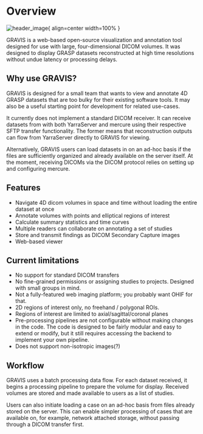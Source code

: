 # Overview 

![header_image](site:images/gravis_header.jpg){ align=center width=100% }

GRAVIS is a web-based open-source visualization and annotation tool designed for use with large, four-dimensional DICOM volumes. It was designed to display GRASP datasets reconstructed at high time resolutions without undue latency or processing delays. 

## Why use GRAVIS?

GRAVIS is designed for a small team that wants to view and annotate 4D GRASP datasets that are too bulky for their existing software tools. It may also be a useful starting point for development for related use-cases. 

It currently does not implement a standard DICOM receiver. It can receive datasets from with both YarraServer and mercure using their respective SFTP transfer functionality. The former means that reconstruction outputs can flow from YarraServer directly to GRAVIS for viewing. 

Alternatively, GRAVIS users can load datasets in on an ad-hoc basis if the files are sufficiently organized and already available on the server itself. At the moment, receiving DICOMs via the DICOM protocol relies on setting up and configuring mercure. 


## Features
- Navigate 4D dicom volumes in space and time without loading the entire dataset at once
- Annotate volumes with points and elliptical regions of interest
- Calculate summary statistics and time curves 
- Multiple readers can collaborate on annotating a set of studies
- Store and transmit findings as DICOM Secondary Capture images
- Web-based viewer
  

## Current limitations
- No support for standard DICOM transfers
- No fine-grained permissions or assigning studies to projects. Designed with small groups in mind.
- Not a fully-featured web imaging platform; you probably want OHIF for that.
- 2D regions of interest only, no freehand / polygonal ROIs.
- Regions of interest are limited to axial/sagittal/coronal planes
- Pre-processing pipelines are not configurable without making changes in the code. The code is designed to be fairly modular and easy to extend or modify, but it still requires accessing the backend to  implement your own pipeline.
- Does not support non-isotropic images(?)

## Workflow

GRAVIS uses a batch processing data flow. For each dataset received, it begins a processing pipeline to prepare the volume for display. Received volumes are stored and made available to users as a list of studies. 

Users can also initiate loading a case on an ad-hoc basis from files already stored on the server. This can enable simpler processing of cases that are available on, for example, network attached storage, without passing through a DICOM transfer first. 



